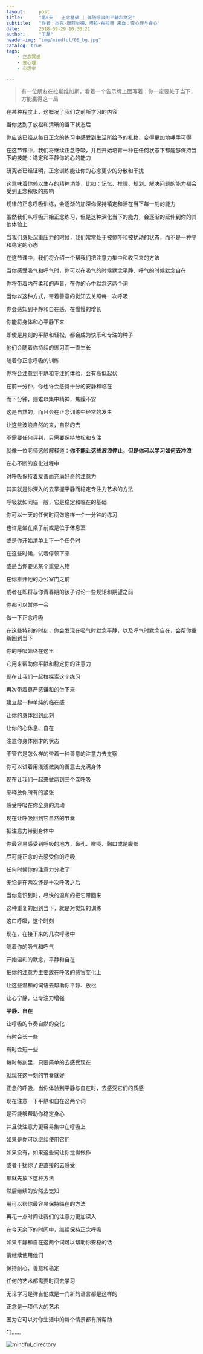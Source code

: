 ```yaml
---
layout:     post
title:      "第6天 - 正念基础 | 伴随呼吸的平静和稳定"
subtitle:   "作者：杰克·康菲尔德、塔拉·布拉赫 来自：壹心理与睿心"
date:       2018-09-29 10:30:21
author:     "于磊"
header-img: "img/mindful/06_bg.jpg"
catalog: true
tags:
    - 正念冥想
    - 壹心理
    - 心理学

---
```




> 有一位朋友在拉斯维加斯，看着一个告示牌上面写着：你一定要处于当下，方能赢得这一局

在某种程度上，这概况了我们之前所学习的内容

当你达到了放松和清晰的当下状态后

你应该已经从每日正念的练习中感受到生活所给予的礼物，变得更加地唾手可得

在这节课中，我们将继续正念呼吸，并且开始培育一种在任何状态下都能够保持当下的技能：稳定和平静你的心的能力

研究者已经证明，正念训练能让你的心念更少的分散和干扰

这意味着你赖以生存的精神功能，比如：记忆、推理、规划、解决问题的能力都会受到正念积极的影响

规律的正念呼吸训练，会逐渐的加深你保持镇定和活在当下每一刻的能力

虽然我们从呼吸开始正念练习，但是这种深化当下的能力，会逐渐的延伸到你的其他体验上

当我们身处沉重压力的时候，我们常常处于被惊吓和被扰动的状态，而不是一种平和稳定的心态

在这节课中，我们将介绍一个帮我们把注意力集中和收回来的方法

当你感受吸气和呼气时，你可以在吸气的时候默念平静、呼气的时候默念自在

你将带着内在柔和的声音，在你的心中默念这两个词

当你以这种方式，带着善意的觉知去关照每一次呼吸

你会感知到平静和自在感，在慢慢的增长

你能将身体和心平静下来

即使是片刻的平静和轻松，都会成为快乐和专注的种子

他们会随着你持续的练习而一直生长

随着你正念呼吸的训练

你将会注意到平静和专注的体验，会有高低起伏

在前一分钟，你也许会感觉十分的安静和临在

而下分钟，则难以集中精神，焦躁不安

这是自然的，而且会在正念训练中经常的发生

让这些波浪自然的来，自然的去

不需要任何评判，只需要保持放松和专注

就像一位老师这般解释道：**你不能让这些波浪停止，但是你可以学习如何去冲浪**

在心不断的变化过程中

对呼吸保持着友善而充满好奇的注意力

其实就是你深入的去掌握平静而稳定专注力艺术的方法

呼吸就如同锚一般，它是稳定和临在的基础

你可以一天的任何时间做这样一个一分钟的练习

也许是坐在桌子前或是位于休息室

或是你开始清单上下一个任务时

在这些时候，试着停顿下来

或是当你要见某个重要人物

在你推开他的办公室门之前

或者在即将与你青春期的孩子讨论一些规矩和期望之前

你都可以暂停一会

做一下正念呼吸

在这些特别的时刻，你会发现在吸气时默念平静，以及呼气时默念自在，会帮你重新回到当下

你的呼吸始终在这里

它用来帮助你平静和稳定你的注意力

现在让我们一起拉探索这个练习

再次带着尊严感谦和的坐下来

建立起一种单纯的临在感

让你的身体回到此刻

让你的心休息、自在

注意你身体刚才的状态

不管它是怎么样的带着一种善意的注意力去觉察

你可以试着用浅浅微笑的善意去充满身体

现在让我们一起来做两到三个深呼吸

来释放你所有的紧张

感受呼吸在你全身的流动

现在让呼吸回到它自然的节奏

把注意力带到身体中

你最容易感受到呼吸的地方，鼻孔、喉咙、胸口或是腹部

尽可能正念的去感受你的呼吸

任何时候你的注意力分散了

无论是在两次还是十次呼吸之后

当你意识到时，尽快的温和的把它带回来

这种重复的回到当下，就是对觉知的训练

这口呼吸，这个时刻

现在，在接下来的几次呼吸中

随着你的吸气和呼气

开始温和的默念，平静和自在

把你的注意力主要放在呼吸的感官变化上

让这些温和的词语去帮助你平静、放松

让心宁静，让专注力增强

**平静、自在**

让呼吸的节奏自然的变化

有时会长一些

有时会短一些

每时每刻里，只要简单的去感受现在

就现在这一刻的节奏就好

正念的呼吸，当你体验到平静与自在时，去感受它们的质感

现在注意一下平静和自在这两个词

是否能够帮助你稳定身心

并且使注意力更容易集中在呼吸上

如果是你可以继续使用它们

如果没有，如果这些词让你觉得做作

或者干扰你了更直接的去感受

那就先放下这种方法

然后继续的安然去觉知

用可以帮你最容易保持临在的方法

再花一点时间让我们的注意力更加深入

在今天余下的时间中，继续保持正念呼吸

如果平静和自在这两个词可以帮助你安稳的话

请继续使用他们

保持耐心、善意和稳定

任何的艺术都需要时间去学习

无论学习是弹吉他或是一门新的语言都是这样的

正念是一项伟大的艺术

因为它可以对你生活中的每个情景都有所帮助

叮......





![mindful_directory](/img/mindful/share.jpeg)









































